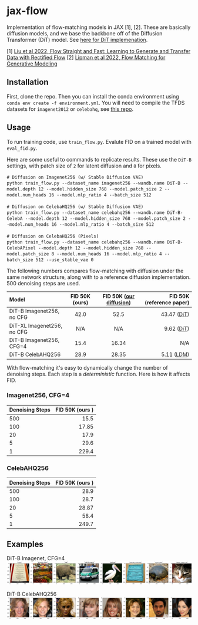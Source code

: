 # jax-flow
Implementation of flow-matching models in JAX [1], [2]. These are basically diffusion models, and we base the backbone off of the Diffusion Transformer (DiT) model. See [here for DiT implemenation](https://github.com/kvfrans/jax-diffusion-transformer).

[1] [Liu et al 2022, Flow Straight and Fast: Learning to Generate and Transfer Data with Rectified Flow](https://arxiv.org/abs/2209.03003)
[2] [Lipman et al 2022, Flow Matching for Generative Modeling](https://arxiv.org/abs/2210.02747)

## Installation
First, clone the repo. Then you can install the conda environment using `conda env create -f environment.yml`. You will need to compile the TFDS datasets for `imagenet2012` or `celebahq`, see [this repo](https://github.com/kvfrans/tfds_builders).

## Usage
To run training code, use `train_flow.py`. Evalute FID on a trained model with `eval_fid.py`.

Here are some useful to commands to replicate results. These use the `DiT-B` settings, with patch size of `2` for latent diffusion and `8` for pixels.
```
# Diffusion on Imagenet256 (w/ Stable Diffusion VAE)
python train_flow.py --dataset_name imagenet256 --wandb.name DiT-B --model.depth 12 --model.hidden_size 768 --model.patch_size 2 --model.num_heads 16 --model.mlp_ratio 4 --batch_size 512

# Diffusion on CelebaHQ256 (w/ Stable Diffusion VAE)
python train_flow.py --dataset_name celebahq256 --wandb.name DiT-B-CelebA --model.depth 12 --model.hidden_size 768 --model.patch_size 2 --model.num_heads 16 --model.mlp_ratio 4 --batch_size 512

# Diffusion on CelebaHQ256 (Pixels)
python train_flow.py --dataset_name celebahq256 --wandb.name DiT-B-CelebAPixel --model.depth 12 --model.hidden_size 768 --model.patch_size 8 --model.num_heads 16 --model.mlp_ratio 4 --batch_size 512 --use_stable_vae 0
```

The following numbers compares flow-matching with diffusion under the same network structure, along with to a reference diffusion implementation. 500 denoising steps are used.

| Model                          |FID 50K (ours)| FID 50K ([our diffusion](https://github.com/kvfrans/jax-diffusion-transformer)) | FID 50K (reference paper) |
| :----------------------------- | :------: | :-------: | -------: |
| DiT-B Imagenet256, no CFG      |     42.0     |   52.5   | 43.47  ([DiT](https://arxiv.org/pdf/2212.09748))|
| DiT-XL Imagenet256, no CFG     |     N/A     |    N/A   | 9.62  ([DiT](https://arxiv.org/pdf/2212.09748))|
| DiT-B Imagenet256, CFG=4       |  15.4    |   16.34   | N/A          |
| DiT-B CelebAHQ256              |   28.9   |   28.35  | 5.11  ([LDM](https://arxiv.org/pdf/2112.10752)) |



With flow-matching it's easy to dynamically change the number of denoising steps. Each step is a *deterministic* function. Here is how it affects FID.
### Imagenet256, CFG=4
| Denoising Steps  |FID 50K (ours )
| :----------------| ------: |
| 500              |   15.5   |
| 100              |   17.85  |
| 20               |   17.9   |
| 5                |   29.6   |
| 1                |   229.4  |


### CelebAHQ256
| Denoising Steps  |FID 50K (ours )
| :----------------| ------: |
| 500              |   28.9   |
| 100              |   28.7   |
| 20               |   28.87  |
| 5                |   58.4   |
| 1                |   249.7  |



## Examples

DiT-B Imagenet, CFG=4
![](data/example_imagenet.jpg)

DiT-B CelebAHQ256
![](data/example_celeba.jpg)
